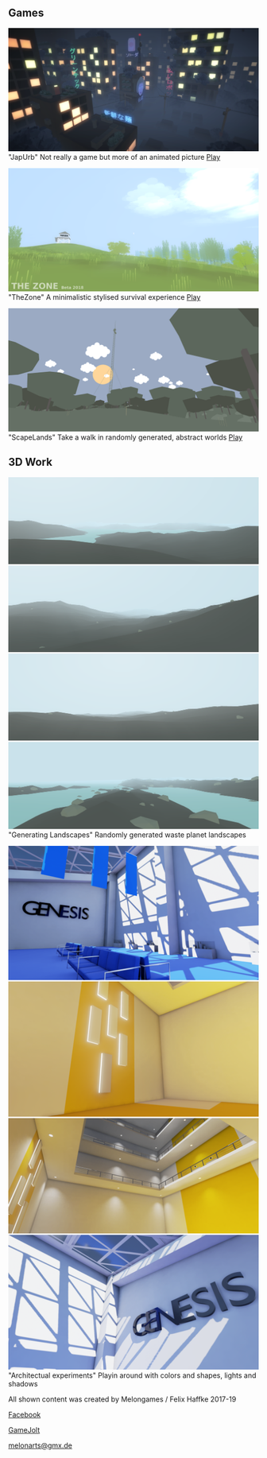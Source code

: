 ## Games

![JapUrbImage](japurbspic-pmsbasky.png)
"JapUrb" Not really a game but more of an animated picture
[Play](https://gamejolt.com/games/MelonMan/238765)

![ZoneImage](zonepicFirewatch.png)
"TheZone" A minimalistic stylised survival experience
[Play](https://gamejolt.com/games/TheZone/35767)

![ScapelandsImage](Antenna.png)
"ScapeLands" Take a walk in randomly generated, abstract worlds
[Play](https://gamejolt.com/games/ScapeLands/266635)


## 3D Work

![TerrPic](Terr1.png)
![TerrPic](Terr3.png)
![TerrPic](Terr2.png)
![TerrPic](Terr4.png)
"Generating Landscapes" Randomly generated waste planet landscapes

![ArchVisPic](reallvldesignhours3.png)
![ArchvisPic](reallvldesignhours8.png)
![ArchvisPic](reallvldesignhours11.png)
![ArchvisPic](reallvldesignhours4.png)
"Architectual experiments" Playin around with colors and shapes, lights and shadows


All shown content was created by Melongames / Felix Haffke 2017-19

[Facebook](https://www.facebook.com/Melon-Games-320701868112892/?ref=bookmarks)

[GameJolt](https://gamejolt.com/@MelonMan)

melonarts@gmx.de
